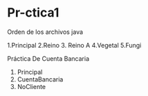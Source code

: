 # Pr-ctica1


Orden de los archivos java

1.Principal
2.Reino
3. Reino  A
4.Vegetal
5.Fungi

Práctica De Cuenta Bancaria

1. Principal
2. CuentaBancaria
3. NoCliente
